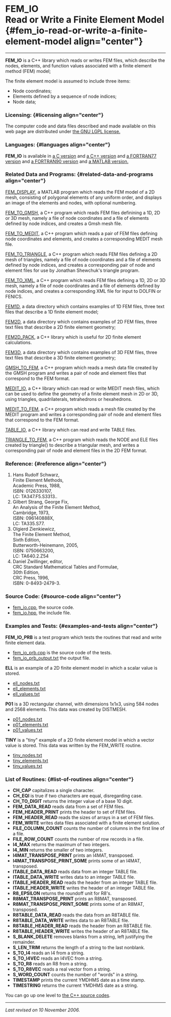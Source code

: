 FEM\_IO\
Read or Write a Finite Element Model {#fem_io-read-or-write-a-finite-element-model align="center"}
====================================

------------------------------------------------------------------------

**FEM\_IO** is a C++ library which reads or writes FEM files, which
describe the nodes, elements, and function values associated with a
finite element method (FEM) model;

The finite element model is assumed to include three items:

-   Node coordinates;
-   Elements defined by a sequence of node indices;
-   Node data;

### Licensing: {#licensing align="center"}

The computer code and data files described and made available on this
web page are distributed under [the GNU LGPL
license.](../../txt/gnu_lgpl.txt)

### Languages: {#languages align="center"}

**FEM\_IO** is available in [a C
version](../../c_src/fem_io/fem_io.html) and [a C++
version](../../cpp_src/fem_io/fem_io.html) and [a FORTRAN77
version](../../f77_src/fem_io/fem_io.html) and [a FORTRAN90
version](../../f_src/fem_io/fem_io.html) and [a MATLAB
version.](../../m_src/fem_io/fem_io.html)

### Related Data and Programs: {#related-data-and-programs align="center"}

[FEM\_DISPLAY](../../m_src/fem_display/fem_display.html), a MATLAB
program which reads the FEM model of a 2D mesh, consisting of polygonal
elements of any uniform order, and displays an image of the elements and
nodes, with optional numbering.

[FEM\_TO\_GMSH](../../cpp_src/fem_to_gmsh/fem_to_gmsh.html), a C++
program which reads FEM files definining a 1D, 2D or 3D mesh, namely a
file of node coordinates and a file of elements defined by node indices,
and creates a Gmsh mesh file.

[FEM\_TO\_MEDIT](../../cpp_src/fem_to_medit/fem_to_medit.html), a C++
program which reads a pair of FEM files defining node coordinates and
elements, and creates a corresponding MEDIT mesh file.

[FEM\_TO\_TRIANGLE](../../cpp_src/fem_to_triangle/fem_to_triangle.html),
a C++ program which reads FEM files defining a 2D mesh of triangles,
namely a file of node coordinates and a file of elements defined by node
indices, and creates a corresponding pair of node and element files for
use by Jonathan Shewchuk's triangle program.

[FEM\_TO\_XML](../../cpp_src/fem_to_xml/fem_to_xml.html), a C++ program
which reads FEM files defining a 1D, 2D or 3D mesh, namely a file of
node coordinates and a file of elements defined by node indices, and
creates a corresponding XML file for input to DOLFIN or FENICS.

[FEM1D](../../data/fem1d/fem1d.html), a data directory which contains
examples of 1D FEM files, three text files that describe a 1D finite
element model;

[FEM2D](../../data/fem2d/fem2d.html), a data directory which contains
examples of 2D FEM files, three text files that describe a 2D finite
element geometry;

[FEM2D\_PACK](../../cpp_src/fem2d_pack/fem2d_pack.html), a C++ library
which is useful for 2D finite element calculations.

[FEM3D](../../data/fem3d/fem3d.html), a data directory which contains
examples of 3D FEM files, three text files that describe a 3D finite
element geometry;

[GMSH\_TO\_FEM](../../cpp_src/gmsh_to_fem/gmsh_to_fem.html), a C++
program which reads a mesh data file created by the GMSH program and
writes a pair of node and element files that correspond to the FEM
format.

[MEDIT\_IO](../../cpp_src/medit_io/medit_io.html), a C++ library which
can read or write MEDIT mesh files, which can be used to define the
geometry of a finite element mesh in 2D or 3D, using triangles,
quadrilaterals, tetrahedrons or hexahedrons.

[MEDIT\_TO\_FEM](../../cpp_src/medit_to_fem/medit_to_fem.html), a C++
program which reads a mesh file created by the MEDIT program and writes
a corresponding pair of node and element files that correspond to the
FEM format.

[TABLE\_IO](../../cpp_src/table_io/table_io.html), a C++ library which
can read and write TABLE files.

[TRIANGLE\_TO\_FEM](../../cpp_src/triangle_to_fem/triangle_to_fem.html),
a C++ program which reads the NODE and ELE files created by triangle()
to describe a triangular mesh, and writes a corresponding pair of node
and element files in the 2D FEM format.

### Reference: {#reference align="center"}

1.  Hans Rudolf Schwarz,\
    Finite Element Methods,\
    Academic Press, 1988,\
    ISBN: 0126330107,\
    LC: TA347.F5.S3313..
2.  Gilbert Strang, George Fix,\
    An Analysis of the Finite Element Method,\
    Cambridge, 1973,\
    ISBN: 096140888X,\
    LC: TA335.S77.
3.  Olgierd Zienkiewicz,\
    The Finite Element Method,\
    Sixth Edition,\
    Butterworth-Heinemann, 2005,\
    ISBN: 0750663200,\
    LC: TA640.2.Z54
4.  Daniel Zwillinger, editor,\
    CRC Standard Mathematical Tables and Formulae,\
    30th Edition,\
    CRC Press, 1996,\
    ISBN: 0-8493-2479-3.

### Source Code: {#source-code align="center"}

-   [fem\_io.cpp](fem_io.cpp), the source code.
-   [fem\_io.hpp](fem_io.hpp), the include file.

### Examples and Tests: {#examples-and-tests align="center"}

**FEM\_IO\_PRB** is a test program which tests the routines that read
and write finite element data.

-   [fem\_io\_prb.cpp](fem_io_prb.cpp) is the source code of the tests.
-   [fem\_io\_prb\_output.txt](fem_io_prb_output.txt) the output file.

**ELL** is an example of a 2D finite element model in which a scalar
value is stored.

-   [ell\_nodes.txt](ell_nodes.txt)
-   [ell\_elements.txt](ell_elements.txt)
-   [ell\_values.txt](ell_values.txt)

**P01** is a 3D rectangular channel, with dimensions 1x1x3, using 584
nodes and 2568 elements. This data was created by DISTMESH.

-   [p01\_nodes.txt](p01_nodes.txt)
-   [p01\_elements.txt](p01_elements.txt)
-   [p01\_values.txt](p01_values.txt)

**TINY** is a "tiny" example of a 2D finite element model in which a
vector value is stored. This data was written by the FEM\_WRITE routine.

-   [tiny\_nodes.txt](tiny_nodes.txt)
-   [tiny\_elements.txt](tiny_elements.txt)
-   [tiny\_values.txt](tiny_values.txt)

### List of Routines: {#list-of-routines align="center"}

-   **CH\_CAP** capitalizes a single character.
-   **CH\_EQI** is true if two characters are equal, disregarding case.
-   **CH\_TO\_DIGIT** returns the integer value of a base 10 digit.
-   **FEM\_DATA\_READ** reads data from a set of FEM files.
-   **FEM\_HEADER\_PRINT** prints the header to set of FEM files.
-   **FEM\_HEADER\_READ** reads the sizes of arrays in a set of FEM
    files.
-   **FEM\_WRITE** writes data files associated with a finite element
    solution.
-   **FILE\_COLUMN\_COUNT** counts the number of columns in the first
    line of a file.
-   **FILE\_ROW\_COUNT** counts the number of row records in a file.
-   **I4\_MAX** returns the maximum of two integers.
-   **I4\_MIN** returns the smaller of two integers.
-   **I4MAT\_TRANSPOSE\_PRINT** prints an I4MAT, transposed.
-   **I4MAT\_TRANSPOSE\_PRINT\_SOME** prints some of an I4MAT,
    transposed.
-   **ITABLE\_DATA\_READ** reads data from an integer TABLE file.
-   **ITABLE\_DATA\_WRITE** writes data to an integer TABLE file.
-   **ITABLE\_HEADER\_READ** reads the header from an integer TABLE
    file.
-   **ITABLE\_HEADER\_WRITE** writes the header of an integer TABLE
    file.
-   **R8\_EPSILON** returns the roundoff unit for R8's.
-   **R8MAT\_TRANSPOSE\_PRINT** prints an R8MAT, transposed.
-   **R8MAT\_TRANSPOSE\_PRINT\_SOME** prints some of an R8MAT,
    transposed.
-   **R8TABLE\_DATA\_READ** reads the data from an R8TABLE file.
-   **R8TABLE\_DATA\_WRITE** writes data to an R8TABLE file.
-   **R8TABLE\_HEADER\_READ** reads the header from an R8TABLE file.
-   **R8TABLE\_HEADER\_WRITE** writes the header of an R8TABLE file.
-   **S\_BLANK\_DELETE** removes blanks from a string, left justifying
    the remainder.
-   **S\_LEN\_TRIM** returns the length of a string to the last
    nonblank.
-   **S\_TO\_I4** reads an I4 from a string.
-   **S\_TO\_I4VEC** reads an I4VEC from a string.
-   **S\_TO\_R8** reads an R8 from a string.
-   **S\_TO\_R8VEC** reads a real vector from a string.
-   **S\_WORD\_COUNT** counts the number of "words" in a string.
-   **TIMESTAMP** prints the current YMDHMS date as a time stamp.
-   **TIMESTRING** returns the current YMDHMS date as a string.

You can go up one level to [the C++ source codes](../cpp_src.html).

------------------------------------------------------------------------

*Last revised on 10 November 2006.*

